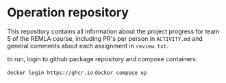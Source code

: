 # Operation repository
This repository contains all information about the project progress for team 5 of the REMLA course, including PR's per person in `ACTIVITY.md` and general comments about each assignment in `review.txt`.



to run, login to github package repository and compose containers:

`docker login https://ghcr.io`
`docker compose up`